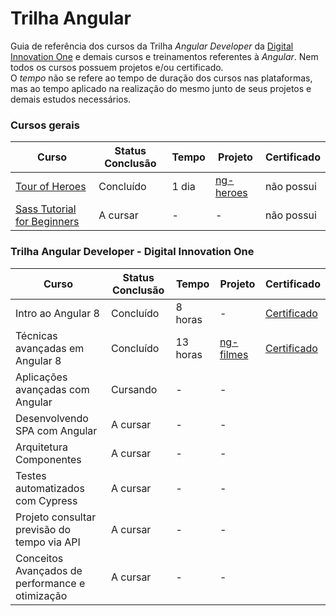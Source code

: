 # Trilha Angular

Guia de referência dos cursos da Trilha _Angular Developer_ da [Digital Innovation One](https://web.digitalinnovation.one) e demais cursos e treinamentos referentes à _Angular_. Nem todos os cursos possuem projetos e/ou certificado.<br>
O _tempo_ não se refere ao tempo de duração dos cursos nas plataformas, mas ao tempo aplicado na realização do mesmo junto de seus projetos e demais estudos necessários.

### Cursos gerais
Curso | Status Conclusão | Tempo | Projeto | Certificado
---|----|---|----|----
[Tour of Heroes](https://angular.io/tutorial) | Concluído | 1 dia | [ng-heroes](https://github.com/guilchaves/tour-of-heroes) | não possui
[Sass Tutorial for Beginners](https://www.youtube.com/watch?v=_a5j7KoflTs) | A cursar | - | - | não possui


### Trilha Angular Developer - Digital Innovation One
Curso | Status Conclusão | Tempo | Projeto | Certificado
---|----|---|----|----
Intro ao Angular 8 | Concluído | 8 horas | - | [Certificado](https://certificates.digitalinnovation.one/E233E7C8)
Técnicas avançadas em Angular 8 | Concluído | 13 horas | [ng-filmes](https://github.com/guilchaves/ng-filmes) | [Certificado](https://certificates.digitalinnovation.one/5FD29CAC)
Aplicações avançadas com Angular | Cursando | - | -
Desenvolvendo SPA com Angular | A cursar | - | -
Arquitetura Componentes | A cursar | - | -
Testes automatizados com Cypress | A cursar | - | -
Projeto consultar previsão do tempo via API | A cursar | - | -
Conceitos Avançados de performance e otimização | A cursar | - | -

